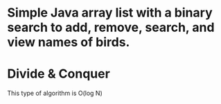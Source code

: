 # Simple Java array list with a binary search to add, remove, search, and view names of birds.
# Divide & Conquer
This type of algorithm is O(log N)
